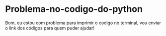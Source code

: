 # Problema-no-codigo-do-python
Bom, eu estou com problema para imprimir o codigo no terminal, vou enviar o link dos códigos para quem puder ajudar!
